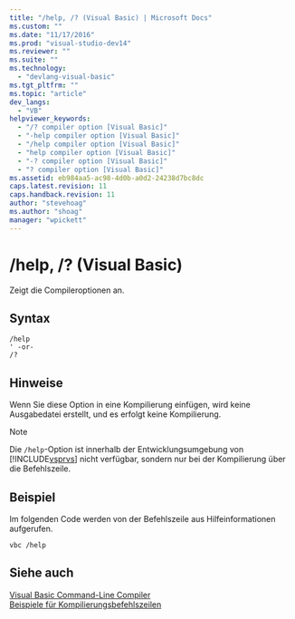 ```yaml
---
title: "/help, /? (Visual Basic) | Microsoft Docs"
ms.custom: ""
ms.date: "11/17/2016"
ms.prod: "visual-studio-dev14"
ms.reviewer: ""
ms.suite: ""
ms.technology: 
  - "devlang-visual-basic"
ms.tgt_pltfrm: ""
ms.topic: "article"
dev_langs: 
  - "VB"
helpviewer_keywords: 
  - "/? compiler option [Visual Basic]"
  - "-help compiler option [Visual Basic]"
  - "/help compiler option [Visual Basic]"
  - "help compiler option [Visual Basic]"
  - "-? compiler option [Visual Basic]"
  - "? compiler option [Visual Basic]"
ms.assetid: eb984aa5-ac98-4d0b-a0d2-24238d7bc8dc
caps.latest.revision: 11
caps.handback.revision: 11
author: "stevehoag"
ms.author: "shoag"
manager: "wpickett"
---
```

# /help, /? (Visual Basic)
Zeigt die Compileroptionen an.  
  
## Syntax  
  
```  
/help  
' -or-  
/?  
```  
  
## Hinweise  
 Wenn Sie diese Option in eine Kompilierung einfügen, wird keine Ausgabedatei erstellt, und es erfolgt keine Kompilierung.  
  
> [!NOTE]
>  Die `/help`\-Option ist innerhalb der Entwicklungsumgebung von [!INCLUDE[vsprvs](../../../csharp/includes/vsprvs_md.md)] nicht verfügbar, sondern nur bei der Kompilierung über die Befehlszeile.  
  
## Beispiel  
 Im folgenden Code werden von der Befehlszeile aus Hilfeinformationen aufgerufen.  
  
```  
vbc /help  
```  
  
## Siehe auch  
 [Visual Basic Command\-Line Compiler](../../../visual-basic/reference/command-line-compiler/index.md)   
 [Beispiele für Kompilierungsbefehlszeilen](../../../visual-basic/reference/command-line-compiler/sample-compilation-command-lines.md)